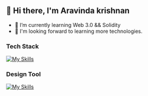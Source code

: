 ## 👋 Hi there, I'm Aravinda krishnan 
- 🌱 I’m currently learning Web 3.0 && Solidity
- 🤖 I'm looking forward to learning more technologies.

### Tech Stack
[![My Skills](https://skillicons.dev/icons?i=html,css,js,ts,react,tailwind,nodejs,mongodb,python,aws)](https://skillicons.dev)
### Design Tool
[![My Skills](https://skillicons.dev/icons?i=figma)](https://skillicons.dev)
